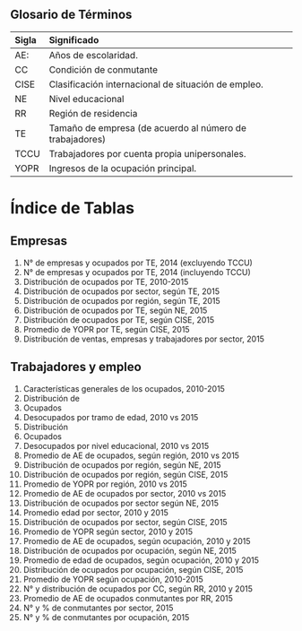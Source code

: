 ## Glosario de Términos

| Sigla | Significado                                              |
|:----- |:-------------------------------------------------------- |          
| AE:   | Años de escolaridad.                                     |
| CC    | Condición de conmutante                                  |             
| CISE  | Clasificación internacional de situación de empleo.      |                                         
| NE    | Nivel educacional                                        |       
| RR    | Región de residencia                                     |          
| TE    | Tamaño de empresa (de acuerdo al número de trabajadores) |                                              
| TCCU  | Trabajadores por cuenta propia unipersonales.            |                                   
| YOPR  | Ingresos de la ocupación principal.                      |  

# Índice de Tablas

## Empresas

01. N° de empresas y ocupados por TE, 2014 (excluyendo TCCU)
02. N° de empresas y ocupados por TE, 2014 (incluyendo TCCU)
03. Distribución de ocupados por TE, 2010-2015
04. Distribución de ocupados por sector, según TE, 2015
05. Distribución de ocupados por región, según TE, 2015
06. Distribución de ocupados por TE, según NE, 2015
07. Distribución de ocupados por TE, según CISE, 2015
08. Promedio de YOPR por TE, según CISE, 2015
09. Distribución de ventas, empresas y trabajadores por sector, 2015

## Trabajadores y empleo

01.	Características generales de los ocupados, 2010-2015
02.	Distribución de
  01. Ocupados
  02. Desocupados
  por tramo de edad, 2010 vs 2015
03.	Distribución
  01. Ocupados
  02. Desocupados
  por nivel educacional, 2010 vs 2015
04.	Promedio de AE de ocupados, según región, 2010 vs 2015
05.	Distribución de ocupados por región, según NE, 2015
06.	Distribución de ocupados por región, según CISE, 2015
07.	Promedio de YOPR por región, 2010 vs 2015
08.	Promedio de AE de ocupados por sector, 2010 vs 2015
09.	Distribución de ocupados por sector según NE, 2015
10.	Promedio edad por sector, 2010 y 2015
11.	Distribución de ocupados por sector, según CISE, 2015
12.	Promedio de YOPR según sector, 2010 y 2015
13.	Promedio de AE de ocupados, según ocupación, 2010 y 2015
14.	Distribución de ocupados por ocupación, según NE, 2015
15.	Promedio de edad de ocupados, según ocupación, 2010 y 2015
16.	Distribución de ocupados por ocupación, según CISE, 2015
17.	Promedio de YOPR según ocupación, 2010-2015
18.	N° y distribución de ocupados por CC, según RR, 2010 y 2015
19.	Promedio de AE de ocupados conmutantes por RR, 2015
20.	N° y % de conmutantes por sector, 2015
21.	N° y % de conmutantes por ocupación, 2015

